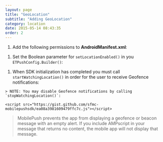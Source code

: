 ```yaml
---
layout: page
title: "GeoLocation"
subtitle: "Adding GeoLocation"
category: location
date: 2015-05-14 08:43:35
order: 2
---
```


1. Add the following permissions to **AndroidManifest.xml**:
<script src="https://gist.github.com/sfmc-mobilepushsdk/68477bb9c521a550d7af.js"></script>

1. Set the Boolean parameter for `setLocationEnabled()` in you `ETPushConfig.Builder()`:
<script src="https://gist.github.com/sfmc-mobilepushsdk/472545d620983be6d8d7.js"></script>

1. When SDK initialization has completed you must call `startWatchingLocation()` in order for the user to receive Geofence notifications:
<script src="https://gist.github.com/sfmc-mobilepushsdk/9102e0af94a15ceb7efa.js"></script>

	> NOTE: You may disable Geofence notifications by calling `stopWatchingLocation()`:

	<script src="https://gist.github.com/sfmc-mobilepushsdk/ea08a3981609479ffc7c.js"></script>

> MobilePush prevents the app from displaying a geofence or beacon message with an empty alert. If you include AMPscript in your message that returns no content, the mobile app will not display that message. 